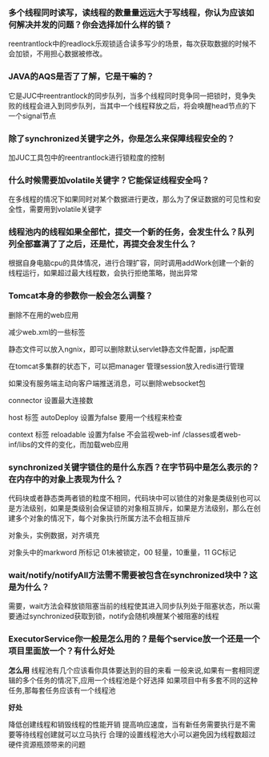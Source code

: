 ### 多个线程同时读写，读线程的数量量远远大于写线程，你认为应该如何解决并发的问题？你会选择加什么样的锁？

reentrantlock中的readlock乐观锁适合读多写少的场景，每次获取数据的时候不会加锁，不用担心数据被修改。

### JAVA的AQS是否了了解，它是干嘛的？

它是JUC中reentrantlock的同步队列，当多个线程同时竞争同一把锁时，竞争失败的线程会进入到同步队列，当其中一个线程释放之后，将会唤醒head节点的下一个signal节点

### 除了synchronized关键字之外，你是怎么来保障线程安全的？

加JUC工具包中的reentrantlock进行锁粒度的控制

### 什么时候需要加volatile关键字？它能保证线程安全吗？

在多线程的情况下如果同时对某个数据进行更改，那么为了保证数据的可见性和安全性，需要用到volatile关键字

### 线程池内的线程如果全部忙，提交一个新的任务，会发生什么？队列列全部塞满了了之后，还是忙，再提交会发生什么？

根据自身电脑cpu的具体情况，进行合理扩容，同时调用addWork创建一个新的线程运行，如果超过最大线程数，会执行拒绝策略，抛出异常

### Tomcat本身的参数你一般会怎么调整？

删除不在用的web应用

减少web.xml的一些标签

静态文件可以放入ngnix，即可以删除默认servlet静态文件配置，jsp配置

在tomcat多集群的状态下，可以把manager 管理session放入redis进行管理

如果没有服务端主动向客户端推送消息，可以删除websocket包

connector 设置最大连接数

host 标签 autoDeploy 设置为false 要用一个线程来检查

context 标签 reloadable 设置为false 不会监视web-inf /classes或者web-inf/libs的文件的变化，而加载web应用

### synchronized关键字锁住的是什么东西？在字节码中是怎么表示的？在内存中的对象上表现为什么？

代码块或者静态类两者锁的粒度不相同，代码块中可以锁住的对象是类级别也可以是方法级别，如果是类级别会保证锁的对象相互排斥，如果是方法级别，那么在创建多个对象的情况下，每个对象执行所属方法不会相互排斥



对象头，实例数据，对齐填充

对象头中的markword 所标记 01未被锁定，00 轻量，10重量，11 GC标记



### wait/notify/notifyAll方法需不需要被包含在synchronized块中？这是为什么？

需要，wait方法会释放锁阻塞当前的线程使其进入同步队列处于阻塞状态，所以需要通过synchronized获取到锁，notify会随机唤醒某个被阻塞的线程



### ExecutorService你一般是怎么用的？是每个service放一个还是一个项目里面放一个？有什么好处  

**怎么用**
线程池有几个应该看你具体要达到的目的来看
一般来说,如果有一套相同逻辑的多个任务的情况下,应用一个线程池是个好选择
如果项目中有多套不同的这种任务,那每套任务应该有一个线程池



**好处**

降低创建线程和销毁线程的性能开销
提高响应速度，当有新任务需要执行是不需要等待线程创建就可以立马执行
合理的设置线程池大小可以避免因为线程数超过硬件资源瓶颈带来的问题  
